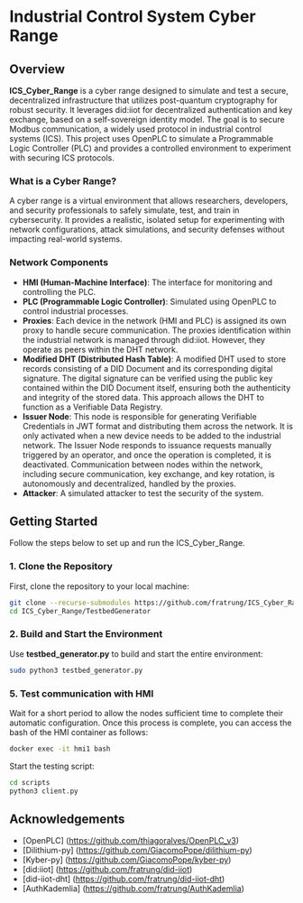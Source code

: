 # Industrial Control System Cyber Range

## Overview

**ICS_Cyber_Range** is a cyber range designed to simulate and test a secure, decentralized infrastructure that utilizes post-quantum cryptography for robust security. It leverages did:iiot for decentralized authentication and key exchange, based on a self-sovereign identity model. The goal is to secure Modbus communication, a widely used protocol in industrial control systems (ICS). This project uses OpenPLC to simulate a Programmable Logic Controller (PLC) and provides a controlled environment to experiment with securing ICS protocols.

### What is a Cyber Range?

A cyber range is a virtual environment that allows researchers, developers, and security professionals to safely simulate, test, and train in cybersecurity. It provides a realistic, isolated setup for experimenting with network configurations, attack simulations, and security defenses without impacting real-world systems.

### Network Components


- **HMI (Human-Machine Interface)**: The interface for monitoring and controlling the PLC.
- **PLC (Programmable Logic Controller)**: Simulated using OpenPLC to control industrial processes.
- **Proxies**: Each device in the network (HMI and PLC) is assigned its own proxy to handle secure communication. The proxies identification within the industrial network is managed through did:iiot. However, they operate as peers within the DHT network.
- **Modified DHT (Distributed Hash Table)**: A modified DHT used to store records consisting of a DID Document and its corresponding digital signature. The digital signature can be verified using the public key contained within the DID Document itself, ensuring both the authenticity and integrity of the stored data. This approach allows the DHT to function as a Verifiable Data Registry.
- **Issuer Node**: This node is responsible for generating Verifiable Credentials in JWT format and distributing them across the network. It is only activated when a new device needs to be added to the industrial network. The Issuer Node responds to issuance requests manually triggered by an operator, and once the operation is completed, it is deactivated. Communication between nodes within the network, including secure communication, key exchange, and key rotation, is autonomously and decentralized, handled by the proxies.
- **Attacker**: A simulated attacker to test the security of the system.


## Getting Started

Follow the steps below to set up and run the ICS_Cyber_Range.

### 1. Clone the Repository

First, clone the repository to your local machine:

```bash
git clone --recurse-submodules https://github.com/fratrung/ICS_Cyber_Range.git
cd ICS_Cyber_Range/TestbedGenerator
```

### 2. Build and Start the Environment

Use **testbed_generator.py** to build and start the entire environment:
```bash
sudo python3 testbed_generator.py
```

### 5. Test communication with HMI
Wait for a short period to allow the nodes sufficient time to complete their automatic configuration.
Once this process is complete, you can access the bash of the HMI container as follows:

```bash
docker exec -it hmi1 bash
```

Start the testing script:
```bash
cd scripts
python3 client.py
```

## Acknowledgements
- [OpenPLC] (https://github.com/thiagoralves/OpenPLC_v3)
- [Dilithium-py] (https://github.com/GiacomoPope/dilithium-py)
- [Kyber-py] (https://github.com/GiacomoPope/kyber-py)
- [did:iiot] (https://github.com/fratrung/did-iiot)
- [did-iiot-dht] (https://github.com/fratrung/did-iiot-dht)
- [AuthKademlia] (https://github.com/fratrung/AuthKademlia)